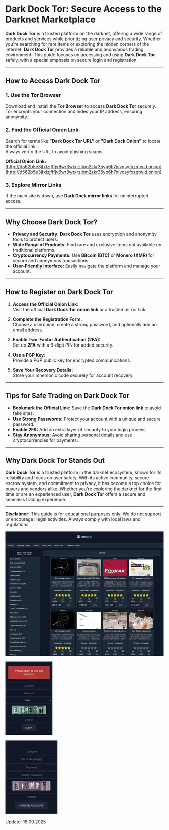 # Dark Dock Tor: Secure Access to the Darknet Marketplace  

**Dark Dock Tor** is a trusted platform on the darknet, offering a wide range of products and services while prioritizing user privacy and security. Whether you're searching for rare items or exploring the hidden corners of the internet, **Dark Dock Tor** provides a reliable and anonymous trading environment. This guide focuses on accessing and using **Dark Dock Tor** safely, with a special emphasis on secure login and registration.  

---

## How to Access Dark Dock Tor  

### 1. **Use the Tor Browser**  
Download and install the **Tor Browser** to access **Dark Dock Tor** securely.  
Tor encrypts your connection and hides your IP address, ensuring anonymity.  

### 2. **Find the Official Onion Link**  
Search for terms like **"Dark Dock Tor URL"** or **"Dark Dock Onion"** to locate the official link.  
Always verify the URL to avoid phishing scams.  

**Official Onion Link:** [http://d562b5e3jfxlzjfffjv6wr3wtxrzlbm2zkr35yp6h7nivqsyfxzqtwid.onion](http://d562b5e3jfxlzjfffjv6wr3wtxrzlbm2zkr35yp6h7nivqsyfxzqtwid.onion)  

### 3. **Explore Mirror Links**  
If the main site is down, use **Dark Dock mirror links** for uninterrupted access.  

---

## Why Choose Dark Dock Tor?  

- **Privacy and Security:** **Dark Dock Tor** uses encryption and anonymity tools to protect users.  
- **Wide Range of Products:** Find rare and exclusive items not available on traditional platforms.  
- **Cryptocurrency Payments:** Use **Bitcoin (BTC)** or **Monero (XMR)** for secure and anonymous transactions.  
- **User-Friendly Interface:** Easily navigate the platform and manage your account.  

---

## How to Register on Dark Dock Tor  

1. **Access the Official Onion Link:**  
Visit the official **Dark Dock Tor onion link** or a trusted mirror link.  

2. **Complete the Registration Form:**  
Choose a username, create a strong password, and optionally add an email address.  

3. **Enable Two-Factor Authentication (2FA):**  
Set up **2FA** with a 6-digit PIN for added security.  

4. **Use a PGP Key:**  
Provide a PGP public key for encrypted communications.  

5. **Save Your Recovery Details:**  
Store your mnemonic code securely for account recovery.  

---

## Tips for Safe Trading on Dark Dock Tor  

- **Bookmark the Official Link:** Save the **Dark Dock Tor onion link** to avoid fake sites.  
- **Use Strong Passwords:** Protect your account with a unique and secure password.  
- **Enable 2FA:** Add an extra layer of security to your login process.  
- **Stay Anonymous:** Avoid sharing personal details and use cryptocurrencies for payments.  

---

## Why Dark Dock Tor Stands Out  

**Dark Dock Tor** is a trusted platform in the darknet ecosystem, known for its reliability and focus on user safety. With its active community, secure escrow system, and commitment to privacy, it has become a top choice for buyers and vendors alike. Whether you're exploring the darknet for the first time or are an experienced user, **Dark Dock Tor** offers a secure and seamless trading experience.  

---

**Disclaimer:** This guide is for educational purposes only. We do not support or encourage illegal activities. Always comply with local laws and regulations.  

<a href="http://d562b5e3jfxlzjfffjv6wr3wtxrzlbm2zkr35yp6h7nivqsyfxzqtwid.onion"><img src="/references/bitmap.webp" alt="Dark Dock Tor Preview" style="max-width: 100%;"></a>
  
<a href="http://d562b5e3jfxlzjfffjv6wr3wtxrzlbm2zkr35yp6h7nivqsyfxzqtwid.onion"><img src="/references/clear.webp" alt="Dark Dock Login" style="max-width: 100%;"></a>
  
<a href="http://d562b5e3jfxlzjfffjv6wr3wtxrzlbm2zkr35yp6h7nivqsyfxzqtwid.onion"><img src="/references/hold.webp" alt="Dark Dock Register" style="max-width: 100%;"></a>











Update:  18.09.2025